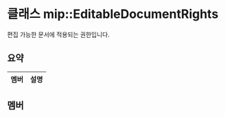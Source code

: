 # <a name="class-mipeditabledocumentrights"></a>클래스 mip::EditableDocumentRights 
편집 가능한 문서에 적용되는 권한입니다.
## <a name="summary"></a>요약
 멤버                        | 설명                                
--------------------------------|---------------------------------------------
## <a name="members"></a>멤버